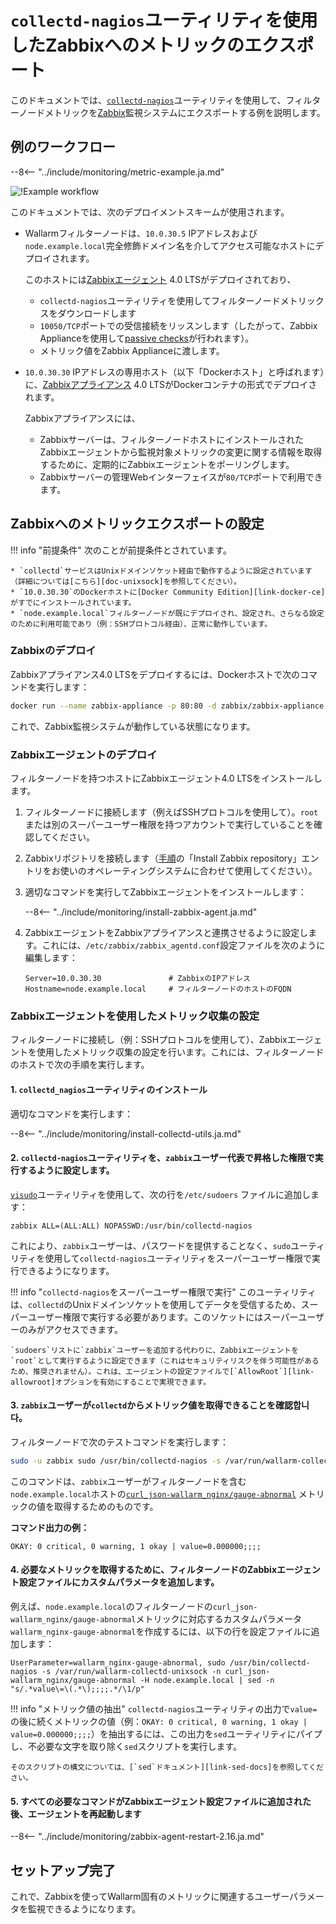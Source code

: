 [img-zabbix-scheme]: ../../images/monitoring/zabbix-scheme.png

[link-zabbix]: https://www.zabbix.com/
[link-collectd-nagios]: https://collectd.org/wiki/index.php/Collectd-nagios
[link-zabbix-agent]: https://www.zabbix.com/zabbix_agent
[link-zabbix-passive]: https://www.zabbix.com/documentation/4.0/manual/appendix/items/activepassive
[link-zabbix-app]: https://hub.docker.com/r/zabbix/zabbix-appliance
[link-docker-ce]: https://docs.docker.com/install/
[link-zabbix-repo]: https://www.zabbix.com/download
[link-allowroot]: https://www.zabbix.com/documentation/4.0/manual/appendix/config/zabbix_agentd
[link-sed-docs]: https://www.gnu.org/software/sed/manual/sed.html#sed-script-overview
[link-visudo]: https://www.sudo.ws/man/1.8.17/visudo.man.html
[link-metric]: available-metrics.ja.md#number-of-requests

[doc-unixsock]: fetching-metrics.ja.md#exporting-metrics-using-the-collectd-nagios-utility

# `collectd-nagios`ユーティリティを使用したZabbixへのメトリックのエクスポート

このドキュメントでは、[`collectd-nagios`][link-collectd-nagios]ユーティリティを使用して、フィルターノードメトリックを[Zabbix][link-zabbix]監視システムにエクスポートする例を説明します。

## 例のワークフロー

--8<-- "../include/monitoring/metric-example.ja.md"


![!Example workflow][img-zabbix-scheme]

このドキュメントでは、次のデプロイメントスキームが使用されます。
* Wallarmフィルターノードは、`10.0.30.5` IPアドレスおよび`node.example.local`完全修飾ドメイン名を介してアクセス可能なホストにデプロイされます。

  このホストには[Zabbixエージェント][link-zabbix-agent] 4.0 LTSがデプロイされており、

  * `collectd-nagios`ユーティリティを使用してフィルターノードメトリックスをダウンロードします
  * `10050/TCP`ポートでの受信接続をリッスンします（したがって、Zabbix Applianceを使用して[passive checks][link-zabbix-passive]が行われます）。
  * メトリック値をZabbix Applianceに渡します。
    
* `10.0.30.30` IPアドレスの専用ホスト（以下「Dockerホスト」と呼ばれます）に、[Zabbixアプライアンス][link-zabbix-app] 4.0 LTSがDockerコンテナの形式でデプロイされます。
    
  Zabbixアプライアンスには、

  * Zabbixサーバーは、フィルターノードホストにインストールされたZabbixエージェントから監視対象メトリックの変更に関する情報を取得するために、定期的にZabbixエージェントをポーリングします。
  * Zabbixサーバーの管理Webインターフェイスが`80/TCP`ポートで利用できます。
    
## Zabbixへのメトリックエクスポートの設定

!!! info "前提条件"
    次のことが前提条件とされています。

    * `collectd`サービスはUnixドメインソケット経由で動作するように設定されています（詳細については[こちら][doc-unixsock]を参照してください）。
    * `10.0.30.30`のDockerホストに[Docker Community Edition][link-docker-ce]がすでにインストールされています。
    * `node.example.local`フィルターノードが既にデプロイされ、設定され、さらなる設定のために利用可能であり（例：SSHプロトコル経由）、正常に動作しています。

### Zabbixのデプロイ

Zabbixアプライアンス4.0 LTSをデプロイするには、Dockerホストで次のコマンドを実行します：

``` bash
docker run --name zabbix-appliance -p 80:80 -d zabbix/zabbix-appliance:alpine-4.0-latest
```

これで、Zabbix監視システムが動作している状態になります。

### Zabbixエージェントのデプロイ

フィルターノードを持つホストにZabbixエージェント4.0 LTSをインストールします。
1. フィルターノードに接続します（例えばSSHプロトコルを使用して）。`root`または別のスーパーユーザー権限を持つアカウントで実行していることを確認してください。
2. Zabbixリポジトリを接続します（[手順][link-zabbix-repo]の「Install Zabbix repository」エントリをお使いのオペレーティングシステムに合わせて使用してください）。
3. 適切なコマンドを実行してZabbixエージェントをインストールします：

    --8<-- "../include/monitoring/install-zabbix-agent.ja.md"

4. ZabbixエージェントをZabbixアプライアンスと連携させるように設定します。これには、`/etc/zabbix/zabbix_agentd.conf`設定ファイルを次のように編集します：
   
    ```
    Server=10.0.30.30			    # ZabbixのIPアドレス
    Hostname=node.example.local		# フィルターノードのホストのFQDN
    ```

### Zabbixエージェントを使用したメトリック収集の設定

フィルターノードに接続し（例：SSHプロトコルを使用して）、Zabbixエージェントを使用したメトリック収集の設定を行います。これには、フィルターノードのホストで次の手順を実行します。

####    1.  `collectd_nagios`ユーティリティのインストール

適切なコマンドを実行します：

--8<-- "../include/monitoring/install-collectd-utils.ja.md"

####    2.  `collectd-nagios`ユーティリティを、`zabbix`ユーザー代表で昇格した権限で実行するように設定します。
   
[`visudo`][link-visudo]ユーティリティを使用して、次の行を`/etc/sudoers` ファイルに追加します：

```
zabbix ALL=(ALL:ALL) NOPASSWD:/usr/bin/collectd-nagios
```

これにより、`zabbix`ユーザーは、パスワードを提供することなく、`sudo`ユーティリティを使用して`collectd-nagios`ユーティリティをスーパーユーザー権限で実行できるようになります。

!!! info "`collectd-nagios`をスーパーユーザー権限で実行"
    このユーティリティは、`collectd`のUnixドメインソケットを使用してデータを受信するため、スーパーユーザー権限で実行する必要があります。このソケットにはスーパーユーザーのみがアクセスできます。

    `sudoers`リストに`zabbix`ユーザーを追加する代わりに、Zabbixエージェントを`root`として実行するように設定できます（これはセキュリティリスクを伴う可能性があるため、推奨されません）。これは、エージェントの設定ファイルで[`AllowRoot`][link-allowroot]オプションを有効にすることで実現できます。

####    3.  `zabbix`ユーザーが`collectd`からメトリック値を取得できることを確認합니다。
    
フィルターノードで次のテストコマンドを実行します：

``` bash
sudo -u zabbix sudo /usr/bin/collectd-nagios -s /var/run/wallarm-collectd-unixsock -n curl_json-wallarm_nginx/gauge-abnormal -H node.example.local
```

このコマンドは、`zabbix`ユーザーがフィルターノードを含む`node.example.local`ホストの[`curl_json-wallarm_nginx/gauge-abnormal`][link-metric] メトリックの値を取得するためのものです。

**コマンド出力の例：**

```
OKAY: 0 critical, 0 warning, 1 okay | value=0.000000;;;;
```

####    4.  必要なメトリックを取得するために、フィルターノードのZabbixエージェント設定ファイルにカスタムパラメータを追加します。
   
例えば、`node.example.local`のフィルターノードの`curl_json-wallarm_nginx/gauge-abnormal`メトリックに対応するカスタムパラメータ`wallarm_nginx-gauge-abnormal`を作成するには、以下の行を設定ファイルに追加します：

```
UserParameter=wallarm_nginx-gauge-abnormal, sudo /usr/bin/collectd-nagios -s /var/run/wallarm-collectd-unixsock -n curl_json-wallarm_nginx/gauge-abnormal -H node.example.local | sed -n "s/.*value\=\(.*\);;;;.*/\1/p"
```

!!! info "メトリック値の抽出"
    `collectd-nagios`ユーティリティの出力で`value=`の後に続くメトリックの値（例：`OKAY: 0 critical, 0 warning, 1 okay | value=0.000000;;;;`）を抽出するには、この出力を`sed`ユーティリティにパイプし、不必要な文字を取り除く`sed`スクリプトを実行します。

    そのスクリプトの構文については、[`sed`ドキュメント][link-sed-docs]を参照してください。

####    5.  すべての必要なコマンドがZabbixエージェント設定ファイルに追加された後、エージェントを再起動します

--8<-- "../include/monitoring/zabbix-agent-restart-2.16.ja.md"

## セットアップ完了

これで、Zabbixを使ってWallarm固有のメトリックに関連するユーザーパラメータを監視できるようになります。